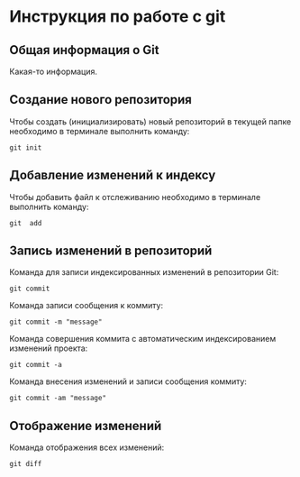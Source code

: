 # **Инструкция по работе с git**

## Общая информация о Git

Какая-то информация.

## Создание нового репозитория

Чтобы создать (инициализировать) новый репозиторий в текущей папке необходимо в терминале выполнить команду:

    git init

## Добавление изменений к индексу

Чтобы добавить файл к отслеживанию необходимо в терминале выполнить команду:

    git  add

## Запись изменений в репозиторий

Команда для записи индексированных изменений в репозитории Git:

    git commit

Команда записи сообщения к коммиту:

    git commit -m "message"

Команда совершения коммита с автоматическим индексированием изменений проекта:

    git commit -a

Команда внесения изменений и записи сообщения коммиту:

    git commit -am "message"

## Отображение изменений

Команда отображения всех изменений:

    git diff